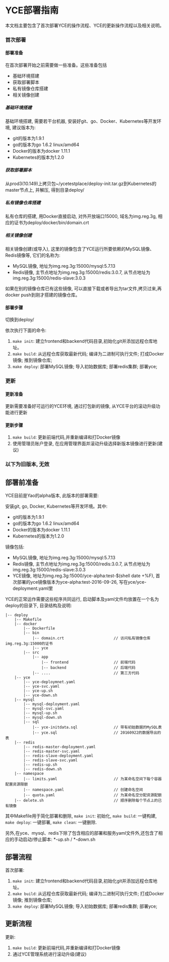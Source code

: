 YCE部署指南
===============

本文档主要包含了首次部署YCE的操作流程、YCE的更新操作流程以及相关说明。

### 首次部署 
#### 部署准备
在首次部署开始之前需要做一些准备。这些准备包括
* 基础环境搭建
* 获取部署脚本
* 私有镜像仓库搭建
* 相关镜像创建


#####  基础环境搭建
基础环境搭建, 需要若干台机器, 安装好git、go、Docker、Kubernetes等开发环境, 建议版本为:
* git的版本为1.9.1
* go的版本为go 1.6.2 linux/amd64
* Docker的版本为docker 1.11.1
* Kubernetes的版本为1.2.0

##### 获取部署脚本 
从prod3(10.149)上拷贝包~/ycetestplace/deploy-init.tar.gz到Kubernetes的master节点上, 并解压, 得到目录deploy/

##### 私有镜像仓库搭建
私有仓库的搭建, 用Docker直接启动, 对外开放端口15000, 域名为img.reg.3g, 相应的证书为deploy/docker/bin/domain.crt

##### 相关镜像创建
相关镜像创建(或导入), 这里的镜像包含了YCE运行所要依赖的MySQL镜像、Redis镜像等, 它们的名称为:
* MySQL镜像, 地址为img.reg.3g:15000/mysql:5.7.13
* Redis镜像, 主节点地址为img.reg.3g:15000/redis:3.0.7, 从节点地址为img.reg.3g:15000/redis-slave:3.0.3

如果在别的镜像仓库已有这些镜像, 可以直接下载或者导出为tar文件,拷贝过来,再docker push到刚才搭建的镜像仓库。

#### 部署步骤
切换到deploy/

依次执行下面的命令:
1. `make init`: 建立frontend和backend代码目录,初始化git并添加远程仓库地址。
1. `make build`: 从远程仓库获取最新代码; 编译为二进制可执行文件; 打成Docker镜像; 推到镜像仓库;
2. `make deploy`: 部署MySQL镜像; 导入初始数据库; 部署redis集群; 部署yce; 

### 更新 
#### 更新准备
更新需要准备好可运行的YCE环境, 通过打包新的镜像, 从YCE平台的滚动升级功能进行更新
#### 更新步骤
1. `make build`: 更新前端代码,并重新编译和打Docker镜像 
2. 使用管理员账户登录, 在应用管理界面并滚动升级选择新版本镜像进行更新(建议)




### 以下为旧版本, 无效

部署前准备
---------------
YCE目前是Yao的alpha版本, 此版本的部署需要:

安装git, go, Docker, Kubernetes等开发环境。其中:
* git的版本为1.9.1
* go的版本为go 1.6.2 linux/amd64
* Docker的版本为docker 1.11.1
* Kubernetes的版本为1.2.0

镜像包括:

- MySQL镜像, 地址为img.reg.3g:15000/mysql:5.7.13
- Redis镜像, 主节点地址为img.reg.3g:15000/redis:3.0.7, 从节点地址为img.reg.3g:15000/redis-slave:3.0.3
- YCE镜像, 地址为img.reg.3g:15000/yce-alpha:test-$(shell date +%F), 首次部署的yce镜像版本为yce-alpha:test-2016-09-26, 写在yce/yce-deployment.yaml里

YCE的正常运作需要这些程序共同运行, 启动脚本及yaml文件均放置在一个名为deploy的目录下, 目录结构及说明:

    |-- deploy
	    |-- Makefile                                   
	    |-- docker
	        |-- Dockerfile              
	        |-- bin
	            |-- domain.crt                      // 访问私有镜像仓库img.reg.3g:15000的证书
	            |-- yce
	        |-- src
	            |-- app
	                |-- frontend                    // 前端代码 
	                |-- backend                     // 后端代码 
                |-- ....                            // 第三方代码
		|-- yce
		    |-- yce-deploymnet.yaml                 
		    |-- yce-svc.yaml
		    |-- yce-up.sh
		    |-- yce-down.sh
		|-- mysql
    	    |-- mysql-deployment.yaml
		    |-- mysql-svc.yaml
    	    |-- mysql-up.sh
		    |-- mysql-down.sh
    	    |-- sql
		        |-- yce-initdata.sql                // 带有初始数据的MySQL表 
		        |-- yce.sql                         // 20160922的数据导出的表
		|-- redis
		    |-- redis-master-deployment.yaml
		    |-- redis-master-svc.yaml
		    |-- redis-slave-deployment.yaml
		    |-- redis-slave-svc.yaml
		    |-- redis-up.sh
		    |-- redis-down.sh
		|-- namespace
		    |-- limits.yaml                         // 为某命名空间下每个容器配置资源限额 
		    |-- namespace.yaml                      // 创建命名空间
		    |-- quota.yaml                          // 为某命名空分配资源配额
		|-- delete.sh                               // 顺序删除每个节点上的已有镜像
			

其中Makefile用于简化部署和删除, `make init`: 初始化, `make build`: 一键构建, `make deploy`: 一键部署,  `make clean`: 一键删除.

另外,在yce、mysql、redis下除了包含相应的部署和服务yaml文件外,还包含了相应的手动启动/停止脚本: *-up.sh / *-down.sh

部署流程
--------------

首次部署:

1. `make init`: 建立frontend和backend代码目录,初始化git并添加远程仓库地址。
1. `make build`: 从远程仓库获取最新代码; 编译为二进制可执行文件; 打成Docker镜像; 推到镜像仓库;
2. `make deploy`: 部署MySQL镜像; 导入初始数据库; 部署redis集群; 部署yce; 

更新流程
--------------
更新:

1. `make build`: 更新前端代码,并重新编译和打Docker镜像 
2. 通过YCE管理系统进行滚动升级(建议)

